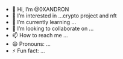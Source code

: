 - 👋 Hi, I’m @0XANDRON
- 👀 I’m interested in ...crypto project and nft
- 🌱 I’m currently learning ...
- 💞️ I’m looking to collaborate on ...
- 📫 How to reach me ...
- 😄 Pronouns: ...
- ⚡ Fun fact: ...

<!---
0XANDRON/0XANDRON is a ✨ special ✨ repository because its `README.md` (this file) appears on your GitHub profile.
You can click the Preview link to take a look at your changes.
--->
